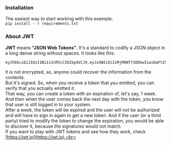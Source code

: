 
### Installation
The easiest way to start working with this exemple:<br>
`pip install - r requirements.txt`


### About JWT
**JWT**  means **"JSON Web Tokens"**.
It's a standard to codify a JSON object in a long dense string without spaces. It looks like this:
```
eyJhbGciOiJIUzI1NiIsInR5cCI6IkpXVCJ9.eyJzdWIiOiIxMjM0NTY3ODkwIiwibmFtZSI6IkpvaG4gRG9lIiwiaWF0IjoxNTE2MjM5MDIyfQ.SflKxwRJSMeKKF2QT4fwpMeJf36POk6yJV_adQssw5c
```
It is not encrypted, so, anyone could recover the information from the contents.<br>
But it's signed. So, when you receive a token that you emitted, you can verify that you actually emitted it.<br>
That way, you can create a token with an expiration of, let's say, 1 week. And then when the user comes back the next day with the token, you know that user is still logged in to your system.<br>
After a week, the token will be expired and the user will not be authorized and will have to sign in again to get a new token. And if the user (or a third party) tried to modify the token to change the expiration, you would be able to discover it, because the signatures would not match.<br>
If you want to play with JWT tokens and see how they work, check [https://jwt.io](https://jwt.io).<br>
